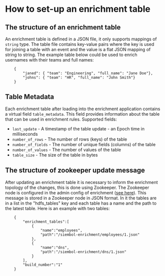 # How to set-up an enrichment table
## The structure of an enrichment table
An enrichment table is defined in a JSON file, it only supports mappings of `string` type. The table file contains key-value pairs where the key is used for joining a table with an event and the value is a flat JSON mapping of string to string. The example table below could be used to enrich usernames with their teams and full names:

        {
            "janed": { "team": "Engineering", "full_name": "Jane Doe"},
            "johns": { "team": "HR", "full_name": "John Smith"}
        }

## Table Metadata
Each enrichment table after loading into the enrichment application contains a virtual field `table_metadata`. This field provides information about the table that can be used in enrichment rules. 
Supported fields:
- `last_update` - A timestamp of the table update - an Epoch time in milliseconds
- `number_of_rows` - The number of rows (keys) of the table
- `number_of_fields` - The number of unique fields (columns) of the table 
- `number_of_values` - The number of values of the table
- `table_size` - The size of the table in bytes

## The structure of zookeeper update message
After updating an enrichment table it is necessary to inform the enrichment topology of the changes, this is done using Zookeeper. The Zookeeper node is configured in the admin config of enrichment ([see here](../siembol_enrichment_service.md)). This message is stored in a Zookeeper node in JSON format. In it the tables are in a list in the "hdfs_tables" key and each table has a name and the path to the latest table. Here is an example with two tables:

        {
            "enrichment_tables":[
                {
                    "name":"employees",
                    "path":"/siembol-enrichment/employees/1.json"
                },
                {
                    "name":"dns",
                    "path":"/siembol-enrichment/dns/1.json"
                }
            ],
            "build_number":"1"
        }
